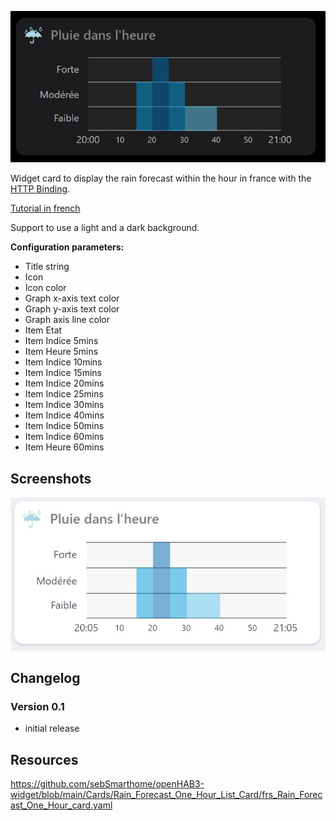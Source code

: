 ![Screen1](https://github.com/sebSmarthome/openHAB3-widget/blob/main/Cards/Rain_Forecast_One_Hour_Card/screenshots/RainCard.jpg)

Widget card to display the rain forecast within the hour in france with the [HTTP Binding](https://www.openhab.org/addons/bindings/http/).

[Tutorial in french](https://github.com/sebSmarthome/openHAB3-widget/wiki/Pluie-dans-l'heure-M%C3%A9t%C3%A9o-France)

Support to use a light and a dark background.

**Configuration parameters:**

* Title string
* Icon
* Icon color
* Graph x-axis text color
* Graph y-axis text color
* Graph axis line color
* Item Etat
* Item Indice 5mins
* Item Heure 5mins
* Item Indice 10mins
* Item Indice 15mins
* Item Indice 20mins
* Item Indice 25mins
* Item Indice 30mins
* Item Indice 40mins
* Item Indice 50mins
* Item Indice 60mins
* Item Heure 60mins

## Screenshots

![Screen2](https://github.com/sebSmarthome/openHAB3-widget/blob/main/Cards/Rain_Forecast_One_Hour_Card/screenshots/RainCardWhite.jpg)

## Changelog

### Version 0.1

* initial release

## Resources

<https://github.com/sebSmarthome/openHAB3-widget/blob/main/Cards/Rain_Forecast_One_Hour_List_Card/frs_Rain_Forecast_One_Hour_card.yaml>